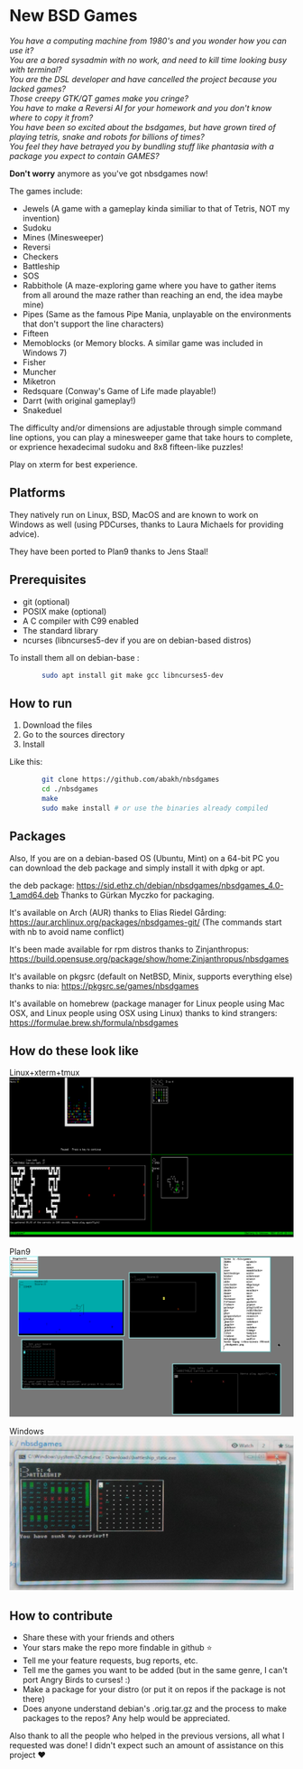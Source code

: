 # New BSD Games
 *You have a computing machine from 1980's  and you wonder how you can use it? <br/>
  You are a bored sysadmin with no work, and need to kill time looking busy with terminal?  <br/>
  You are the DSL developer and have cancelled the project because you lacked games? <br/>
  Those creepy GTK/QT games make you cringe? <br/>
  You have to make a Reversi AI for your homework and you don't know where to copy it from? <br/>
  You have been so excited about the bsdgames, but have grown tired of playing tetris, snake and robots for billions of times? <br/>
  You feel they have betrayed you by bundling stuff like phantasia with a package you expect to contain GAMES?* <br/>


**Don't worry** anymore as you've got nbsdgames now!

The games include:

* Jewels (A game with a gameplay kinda similiar to that of Tetris, NOT my invention)
* Sudoku
* Mines (Minesweeper)
* Reversi
* Checkers
* Battleship
* SOS
* Rabbithole (A maze-exploring game where you have to gather items from all around the maze rather than reaching an end, the idea maybe mine)
* Pipes (Same as the famous Pipe Mania, unplayable on the environments that don't support the line characters)
* Fifteen
* Memoblocks (or Memory blocks. A similar game was included in Windows 7)
* Fisher
* Muncher
* Miketron
* Redsquare (Conway's Game of Life made playable!)
* Darrt (with original gameplay!)
* Snakeduel


The difficulty and/or dimensions are adjustable through simple command line options, you can play a minesweeper game that take hours to complete, or exprience hexadecimal sudoku and 8x8 fifteen-like puzzles!

Play on xterm for best experience.

## Platforms

They natively run on Linux, BSD, MacOS and are known to work on Windows as well (using PDCurses, thanks to Laura Michaels for providing advice).

They have been ported to Plan9 thanks to Jens Staal!

## Prerequisites

* git (optional)
* POSIX make (optional)
* A C compiler with C99 enabled 
* The standard library
* ncurses (libncurses5-dev if you are on debian-based distros)

To install them all on debian-base :

``` sh
        sudo apt install git make gcc libncurses5-dev
```
## How to run

1) Download the files
2) Go to the sources directory
3) Install

Like this:

``` sh
        git clone https://github.com/abakh/nbsdgames
        cd ./nbsdgames
        make
        sudo make install # or use the binaries already compiled
```
## Packages
Also, If you are on a debian-based OS (Ubuntu, Mint) on a 64-bit PC you can download the deb package and simply install it with dpkg or apt.

the deb package: https://sid.ethz.ch/debian/nbsdgames/nbsdgames_4.0-1_amd64.deb
Thanks to Gürkan Myczko for packaging.

It's available on Arch (AUR)  thanks to Elias Riedel Gårding: https://aur.archlinux.org/packages/nbsdgames-git/
(The commands start with nb to avoid name conflict)

It's been made available for rpm distros thanks to Zinjanthropus: https://build.opensuse.org/package/show/home:Zinjanthropus/nbsdgames

It's available on pkgsrc (default on NetBSD, Minix, supports everything else) thanks to nia: https://pkgsrc.se/games/nbsdgames

It's available on homebrew (package manager for Linux people using Mac OSX, and Linux people using OSX using Linux) thanks to kind strangers: https://formulae.brew.sh/formula/nbsdgames

 
## How do these look like
Linux+xterm+tmux
![Screenshot from 4 games in tmux](https://raw.githubusercontent.com/abakh/junk/master/screenshot.png)

Plan9
![Screenshot from the games in Plan9](https://raw.githubusercontent.com/abakh/junk/master/screenshot_plan9.png)

Windows
![Screenshot from the games in Windows 7](https://raw.githubusercontent.com/abakh/junk/master/screenshot_windows.jpg)

## How to contribute
* Share these with your friends and others
* Your stars make the repo more findable in github :star:
* Tell me your feature requests, bug reports, etc.
* Tell me the games you want to be added (but in the same genre, I can't port Angry Birds to curses! :)
* Make a package for your distro (or put it on repos if the package is not there)
* Does anyone understand debian's .orig.tar.gz and the process to make packages to the repos? Any help would be appreciated.

Also thank to all the people who helped in the previous versions, all what I requested was done! I didn't expect such an amount of assistance on this project :heart:
